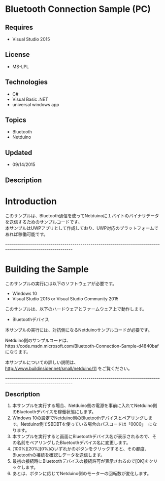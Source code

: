 # Bluetooth Connection Sample (PC)
## Requires
- Visual Studio 2015
## License
- MS-LPL
## Technologies
- C#
- Visual Basic .NET
- universal windows app
## Topics
- Bluetooth
- Netduino
## Updated
- 09/14/2015
## Description

<h1>Introduction</h1>
<p>このサンプルは、Bluetooth通信を使ってNetduinoに１バイトのバイナリデータを送信するためのサンプルコードです。<br>
本サンプルはUWPアプリとして作成しており、UWP対応のプラットフォームであれば&#31292;働可能です。</p>
<p>----------------------------------------------------------------------------------------------------------------</p>
<h1><span>Building the Sample</span></h1>
<p>このサンプルの実行には以下のソフトウェアが必要です。</p>
<ul>
<li>Windows 10 </li><li>Visual Studio 2015 or Visual Studio Community 2015&nbsp; </li></ul>
<p>このサンプルは、以下のハードウェアとファームウェア上で動作します。</p>
<ul>
<li>Bluetoothデバイス<span><br>
</span></li></ul>
<p>本サンプルの実行には、対抗側になるNetduinoサンプルコードが必要です。</p>
<p>Netduino側のサンプルコードは、https://code.msdn.microsoft.com/Bluetooth-Connection-Sample-d4840baf になります。</p>
<p>本サンプルについての詳しい説明は、<a href="http://www.buildinsider.net/small/netduino/11">http://www.buildinsider.net/small/netduino/11</a>&nbsp;をご覧ください。<strong>&nbsp;</strong><em>&nbsp;</em></p>
<p>----------------------------------------------------------------------------------------------------------------<span>&nbsp;</span><strong></strong><em></em></p>
<p><span style="font-size:20px; font-weight:bold">Description</span></p>
<ol>
<li>本サンプルを実行する場合、Netduino側の電源を事前に入れてNetduino側のBluetoothデバイスを&#31292;働状態にします。 </li><li>Windows 10の設定でNetduino側のBluetoothデバイスとペアリングします。Netduino側でSBDBTを使っている場合のパスコードは「0000」&nbsp;&nbsp;になります。
</li><li>本サンプルを実行すると画面にBluetoothデバイス名が表示されるので、その名前をペアリングしたBluetoothデバイス名に変更します。 </li><li>[100%][20%][0%]のいずれかのボタンをクリックすると、その都度、Bluetoothの接続を確認しデータを送信します。 </li><li>最初の接続時にBluetoothデバイスの接続許可が表示されるので[OK]をクリックします。 </li><li>あとは、ボタンに応じてNetduino側のモーターの回転数が変化します。 </li></ol>
<p>&nbsp;</p>
<p><strong>&nbsp;</strong><em></em></p>
